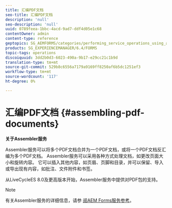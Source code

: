 ```yaml
---
title: 汇编PDF文档
seo-title: 汇编PDF文档
description: 'null'
seo-description: 'null'
uuid: 0789feea-1bbc-4acd-9ad7-ddf4d05e1c68
contentOwner: admin
content-type: reference
geptopics: SG_AEMFORMS/categories/performing_service_operations_using_apis
products: SG_EXPERIENCEMANAGER/6.4/FORMS
topic-tags: operations
discoiquuid: 3dd2b0d3-6023-490a-9b17-e29cc21c1b9d
translation-type: tm+mt
source-git-commit: 529b8c6556a7179a9169ff8250af6b5dc1251ef3
workflow-type: tm+mt
source-wordcount: '117'
ht-degree: 0%

---
```



# 汇编PDF文档 {#assembling-pdf-documents}

**关于Assembler服务**

Assembler服务可以将多个PDF文档合并为一个PDF文档，或将一个PDF文档反汇编为多个PDF文档。 Assembler服务可以采用各种方式处理文档，如更改页面大小和旋转内容。 它可以插入其他内容，如页眉、页脚和目录，并可以保留、导入或导出现有内容，如批注、文件附件和书签。

从LiveCycleES 8.0及更高版本开始，Assembler服务中提供对PDF包的支持。

>[!NOTE]
>
>有关Assembler服务的详细信息，请参 [阅AEM Forms服务参考](https://www.adobe.com/go/learn_aemforms_services_63)。


